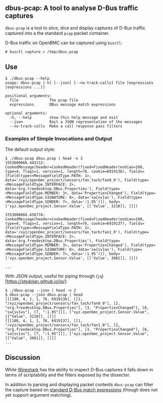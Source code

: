 ## dbus-pcap: A tool to analyse D-Bus traffic captures

`dbus-pcap` is a tool to slice, dice and display captures of D-Bus traffic
captured into a the standard `pcap` packet container.

D-Bus traffic on OpenBMC can be captured using `busctl`:

```
# busctl capture > /tmp/dbus.pcap
```

## Use

```
$ ./dbus-pcap --help
usage: dbus-pcap [-h] [--json] [--no-track-calls] file [expressions [expressions ...]]

positional arguments:
  file              The pcap file
  expressions       DBus message match expressions

optional arguments:
  -h, --help        show this help message and exit
  --json            Emit a JSON representation of the messages
  --no-track-calls  Make a call response pass filters
```

### Examples of Simple Invocations and Output

The default output style:
```
$ ./dbus-pcap dbus.pcap | head -n 3
1553600866.443112: CookedMessage(header=CookedHeader(fixed=FixedHeader(endian=108, type=4, flags=1, version=1, length=76, cookie=6919136), fields=[Field(type=<MessageFieldType.PATH: 1>, data='/xyz/openbmc_project/sensors/fan_tach/fan0_0'), Field(type=<MessageFieldType.INTERFACE: 2>, data='org.freedesktop.DBus.Properties'), Field(type=<MessageFieldType.MEMBER: 3>, data='PropertiesChanged'), Field(type=<MessageFieldType.SIGNATURE: 8>, data='sa{sv}as'), Field(type=<MessageFieldType.SENDER: 7>, data=':1.95')]), body=['xyz.openbmc_project.Sensor.Value', [['Value', 3210]], []])

1553600866.456774: CookedMessage(header=CookedHeader(fixed=FixedHeader(endian=108, type=4, flags=1, version=1, length=76, cookie=6919137), fields=[Field(type=<MessageFieldType.PATH: 1>, data='/xyz/openbmc_project/sensors/fan_tach/fan1_0'), Field(type=<MessageFieldType.INTERFACE: 2>, data='org.freedesktop.DBus.Properties'), Field(type=<MessageFieldType.MEMBER: 3>, data='PropertiesChanged'), Field(type=<MessageFieldType.SIGNATURE: 8>, data='sa{sv}as'), Field(type=<MessageFieldType.SENDER: 7>, data=':1.95')]), body=['xyz.openbmc_project.Sensor.Value', [['Value', 3081]], []])

...
```

With JSON output, useful for piping through (`jq`)[https://stedolan.github.io/jq/]:
```
$ ./dbus-pcap --json | head -n 2
$ dbus-pcap --json dbus.pcap | head
[[[108, 4, 1, 1, 76, 6919136], [[1, "/xyz/openbmc_project/sensors/fan_tach/fan0_0"], [2, "org.freedesktop.DBus.Properties"], [3, "PropertiesChanged"], [8, "sa{sv}as"], [7, ":1.95"]]], ["xyz.openbmc_project.Sensor.Value", [["Value", 3210]], []]]
[[[108, 4, 1, 1, 76, 6919137], [[1, "/xyz/openbmc_project/sensors/fan_tach/fan1_0"], [2, "org.freedesktop.DBus.Properties"], [3, "PropertiesChanged"], [8, "sa{sv}as"], [7, ":1.95"]]], ["xyz.openbmc_project.Sensor.Value", [["Value", 3081]], []]]
...
```

## Discussion

While [Wireshark](https://www.wireshark.org/) has the ability to inspect D-Bus
captures it falls down in terms of scriptability and the filters exposed by the
dissector.

In addition to parsing and displaying packet contents `dbus-pcap` can filter
the capture based on [standard D-Bus match
expressions](https://dbus.freedesktop.org/doc/dbus-specification.html#message-bus-routing-match-rules)
(though does not yet support argument matching).
